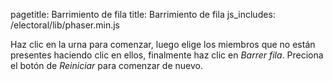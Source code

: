 pagetitle: Barrimiento de fila
title: Barrimiento de fila
js_includes: /electoral/lib/phaser.min.js

Haz clic en la urna para comenzar, luego elige los miembros que no están presentes
haciendo clic en ellos, finalmente haz clic en *Barrer fila*. Preciona el botón de
*Reiniciar* para comenzar de nuevo.

<div id="barrimiento-fila" class="center-width" style="font-family: 'Libertinus Sans'">
  <script type="text/javascript" src="LoadingScene.js"></script>
  <script type="text/javascript" src="StartScene.js"></script>
  <script type="text/javascript" src="SelectMissingScene.js"></script>
  <script type="text/javascript" src="game.js"></script>
</div>
